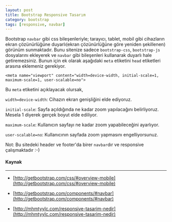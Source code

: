 ```yaml
---
layout: post
title: Bootstrap Responsive Tasarım
category: bootstrap
tags: [responsive, navbar]
---
```


Bootstrap `navbar` gibi css bileşenleriyle; tarayıcı, tablet, mobil gibi cihazların ekran çözünürlüğüne duyarlı(ekran çözünürlüğüne göre yeniden şekillenen) görünüm sunmaktadır. Bunu sitenize sadece `bootstrap-css`, `bootstrap-js` dosyalarını ekleyerek ve `navbar` gibi bileşenleri kullanarak duyarlı hale getiremezsiniz. Bunun için ek olarak aşağıdaki `meta` etiketini `head` etiketleri arasına eklemeniz gerekiyor.

	<meta name="viewport" content="width=device-width, initial-scale=1, maximum-scale=1, user-scalable=no">

Bu `meta` etiketini açıklayacak olursak,

`width=device-width`: Cihazın ekran genişliğini elde ediyoruz.

`initial-scale`: Sayfa açıldığında ne kadar zoom yapılacağını belirliyoruz. Mesela 1 diyerek gerçek boyut elde ediliyor.

`maximum-scale`: Kullanıcın sayfayı ne kadar zoom yapabileceğini ayarlıyor.

`user-scalable=no`: Kullanıcının sayfada zoom yapmasını engelliyorsunuz.

Not: Bu sitedeki header ve footer'da birer `navbar`dır ve responsive çalışmaktadır :-)

#### Kaynak
---

- [http://getbootstrap.com/css/#overview-mobile](http://getbootstrap.com/css/#overview-mobile)

- [http://getbootstrap.com/components/#navbar](http://getbootstrap.com/components/#navbar)

- [http://mhmtyylc.com/responsive-tasarim-nedir](http://mhmtyylc.com/responsive-tasarim-nedir)
